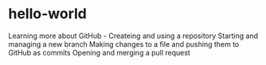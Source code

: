 # hello-world

Learning more about GitHub - 
Createing and using a repository
Starting and managing a new branch
Making changes to a file and pushing them to GitHub as commits
Opening and merging a pull request
